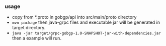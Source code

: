 ### usage

- copy from *.proto in gobgp/api into src/main/proto directory
- `mvn package` then java-grpc files and executable jar will be generated in target directory.
- `java -jar target/grpc-gobgp-1.0-SNAPSHOT-jar-with-dependencies.jar` then a example will run.

